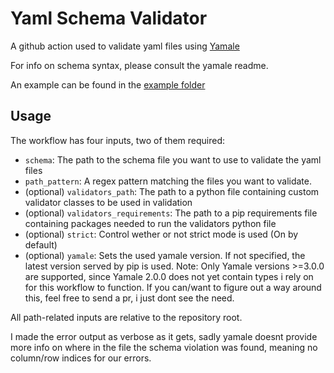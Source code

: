 # Yaml Schema Validator

A github action used to validate yaml files using [Yamale](https://github.com/23andMe/Yamale)

For info on schema syntax, please consult the yamale readme.

An example can be found in the [example folder](/example)

## Usage
The workflow has four inputs, two of them required:
- `schema`: The path to the schema file you want to use to validate the yaml files
- `path_pattern`: A regex pattern matching the files you want to validate.
- (optional) `validators_path`: The path to a python file containing custom validator classes to be used in validation
- (optional) `validators_requirements`: The path to a pip requirements file containing packages needed to run the validators python file
- (optional) `strict`: Control wether or not strict mode is used (On by default)
- (optional) `yamale`: Sets the used yamale version. If not specified, the latest version served by pip is used. Note: Only Yamale versions >=3.0.0 are supported, since Yamale 2.0.0 does not yet contain types i rely on for this workflow to function. If you can/want to figure out a way around this, feel free to send a pr, i just dont see the need.

All path-related inputs are relative to the repository root.

I made the error output as verbose as it gets, sadly yamale doesnt provide more info on where in the file the schema violation was found, meaning no column/row indices for our errors.